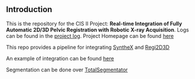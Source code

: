 ## Introduction

This is the repository for the CIS II Project: **Real-time Integration of Fully Automatic 2D/3D Pelvic Registration with Robotic X-ray Acquisition**. Logs can be found in the [project log](./Docs/CIS_II_Project.md). Project Homepage can be found [here](https://ciis.lcsr.jhu.edu/doku.php?id=courses:456:2023:projects)

This repo provides a pipeline for integrating [SyntheX](https://github.com/arcadelab/SyntheX) and [Regi2D3D](https://github.com/rg2/Regi2D3D-IPCAI2020)

An example of integration can be found [here](https://github.com/gaocong13/Orthopedic-Robot-Navigation)

Segmentation can be done over [TotalSegmentator](https://github.com/wasserth/TotalSegmentator)

